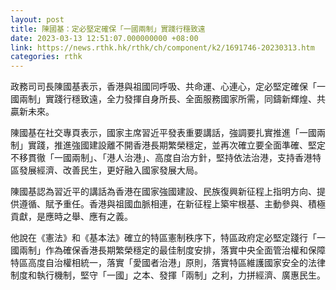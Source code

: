 ```yaml
---
layout: post
title: 陳國基：定必堅定確保「一國兩制」實踐行穩致遠
date: 2023-03-13 12:51:07.000000000 +08:00
link: https://news.rthk.hk/rthk/ch/component/k2/1691746-20230313.htm
categories: rthk
---
```


政務司司長陳國基表示，香港與祖國同呼吸、共命運、心連心，定必堅定確保「一國兩制」實踐行穩致遠，全力發揮自身所長、全面服務國家所需，同鑄新輝煌、共贏新未來。

陳國基在社交專頁表示，國家主席習近平發表重要講話，強調要扎實推進「一國兩制」實踐，推進強國建設離不開香港長期繁榮穩定，並再次確立要全面準確、堅定不移貫徹「一國兩制」、「港人治港」、高度自治方針，堅持依法治港，支持香港特區發展經濟、改善民生，更好融入國家發展大局。

陳國基認為習近平的講話為香港在國家強國建設、民族復興新征程上指明方向、提供遵循、賦予重任。香港與祖國血脈相連，在新征程上築牢根基、主動參與、積極貢獻，是應時之舉、應有之義。

他說在《憲法》和《基本法》確立的特區憲制秩序下，特區政府定必堅定踐行「一國兩制」作為確保香港長期繁榮穩定的最佳制度安排，落實中央全面管治權和保障特區高度自治權相統一，落實「愛國者治港」原則，落實特區維護國家安全的法律制度和執行機制，堅守「一國」之本、發揮「兩制」之利，力拼經濟、廣惠民生。
